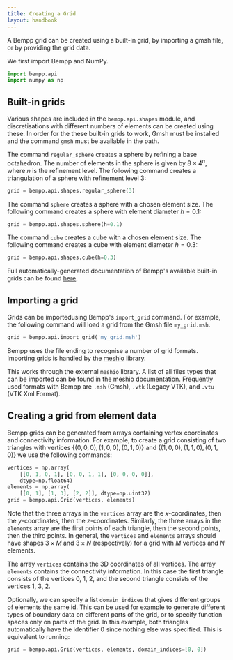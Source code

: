 ```yaml
---
title: Creating a Grid
layout: handbook
---
```


A Bempp grid can be created using a built-in grid, by importing a gmsh file,
or by providing the grid data.

We first import Bempp and NumPy.

```python
import bempp.api
import numpy as np
```

## Built-in grids
Various shapes are included in the `bempp.api.shapes` module, and discretisations with
different numbers of elements can be created using these.
In order for the these built-in grids to work, Gmsh must be
installed and the command `gmsh` must be available in the path.

The command `regular_sphere` creates a sphere by refining a
base octahedron. The number of elements in the sphere is given by
$8 \times 4^n$, where $n$ is the refinement level.
The following command creates a triangulation of a sphere with refinement level 3:

```python
grid = bempp.api.shapes.regular_sphere(3)
```

The command `sphere` creates a sphere with a chosen element size.
The following command creates a sphere with element diameter $h=0.1$:

```python
grid = bempp.api.shapes.sphere(h=0.1)
```

The command `cube` creates a cube with a chosen element size.
The following command creates a cube with element diameter $h=0.3$:

```python
grid = bempp.api.shapes.cube(h=0.3)
```

Full automatically-generated documentation of Bempp's available built-in grids can be found
[here](https://bempp-cl.readthedocs.io/en/latest/docs/bempp/api/shapes/index.html).

## Importing a grid
Grids can be importedusing Bempp's `import_grid` command.
For example, the following command will load a grid from the Gmsh file `my_grid.msh`.

```python
grid = bempp.api.import_grid('my_grid.msh')
```

Bempp uses the file ending to recognise a number of grid formats.
Importing grids is handled by the [meshio](https://github.com/nschloe/meshio) library.
    
This works through the external `meshio` library.
A list of all files types that can be imported can be found in the meshio documentation.
Frequently used formats with Bempp are `.msh` (Gmsh),
`.vtk` (Legacy VTK), and `.vtu` (VTK Xml Format).

## Creating a grid from element data
Bempp grids can be generated from arrays containing vertex coordinates and
connectivity information. For example, to create a grid consisting of two
triangles with vertices $\{(0, 0, 0), (1, 0, 0), (0, 1, 0)\}$ and
$\{(1, 0, 0), (1, 1, 0), (0, 1, 0)\}$ we use the following commands:

```python
vertices = np.array(
    [[0, 1, 0, 1], [0, 0, 1, 1], [0, 0, 0, 0]],
    dtype=np.float64)
elements = np.array(
    [[0, 1], [1, 3], [2, 2]], dtype=np.uint32)
grid = bempp.api.Grid(vertices, elements)
```

Note that the three arrays in the `vertices` array are the $x$-coordinates,
then the $y$-coordinates, then the $z$-coordinates.
Similarly, the three arrays in the `elements` array are the first points of each triangle,
then the second points, then the third points.
In general, the `vertices` and `elements` arrays should have shapes $3\times M$ and $3\times N$
(respectively) for a grid with $M$ vertices and $N$ elements.

The array `vertices` contains the 3D coordinates of all vertices. The array
`elements` contains the connectivity information. In this case the first
triangle consists of the vertices 0, 1, 2, and the second triangle consists
of the vertices 1, 3, 2.

Optionally, we can specify a list `domain_indices`
that gives different groups of elements the same id. This can be used
for example to generate different types of boundary data on different parts
of the grid, or to specify function spaces only on parts of the grid. In this
example, both triangles automatically have the identifier 0 since nothing
else was specified. This is equivalent to running:

```python
grid = bempp.api.Grid(vertices, elements, domain_indices=[0, 0])
```
